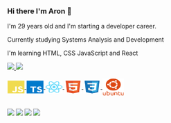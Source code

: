 ### Hi there I'm Aron 👋


 I'm 29 years old and I'm starting a developer career.

Currently studying Systems Analysis and Development

I'm learning HTML, CSS JavaScript and React

<div >
  <a href="https://github.com/AronNascimento1">
  <img height="180em" src="https://github-readme-stats.vercel.app/api?username=AronNascimento1&show_icons=true&theme=tokyonight&include_all_commits=true&count_private=true"/>
<img height="180em" src="https://github-readme-stats.vercel.app/api/top-langs/?username=AronNascimento1&layout=compact&langs_count=7&theme=tokyonight&include"/>
</div>
</div>
<div style="display: inline_block"><br>
  <img align="center" alt="Aron-Js" height="30" width="40" src="https://raw.githubusercontent.com/devicons/devicon/master/icons/javascript/javascript-plain.svg">
  <img align="center" alt="Aron-Ts" height="30" width="40" src="https://raw.githubusercontent.com/devicons/devicon/master/icons/typescript/typescript-plain.svg">
  <img align="center" alt="Aron-React" height="30" width="40" src="https://raw.githubusercontent.com/devicons/devicon/master/icons/react/react-original.svg">
  <img align="center" alt="Aron-HTML" height="30" width="40" src="https://raw.githubusercontent.com/devicons/devicon/master/icons/html5/html5-original.svg">
  <img align="center" alt="Aron-CSS" height="30" width="40" src="https://raw.githubusercontent.com/devicons/devicon/master/icons/css3/css3-original.svg">
  <img align="center" alt="Aron-Ubuntu" height="40" width="50" src="https://github.com/devicons/devicon/blob/master/icons/ubuntu/ubuntu-plain-wordmark.svg">
</div>
  
  ##
  
  <div> 
    
 <a href="https://instagram.com/aronnascimento" target="_blank"><img src="https://img.shields.io/badge/-Instagram-%23E4405F?style=for-the-badge&logo=instagram&logoColor=white" target="_blank"></a>
 <a href="https://discord.gg/maf8NmZh" target="_blank"><img src="https://img.shields.io/badge/Discord-7289DA?style=for-the-badge&logo=discord&logoColor=white" target="_blank"></a> 
  <a href = "mailto:aronviniciusnascimento@gmail.com"><img src="https://img.shields.io/badge/-Gmail-%23333?style=for-the-badge&logo=gmail&logoColor=white" target="_blank"></a>
  <a href="https://www.linkedin.com/in/aron-nascimento-a09bbba0/" target="_blank"><img src="https://img.shields.io/badge/-LinkedIn-%230077B5?style=for-the-badge&logo=linkedin&logoColor=white" target="_blank"></a> 
  
</div>

